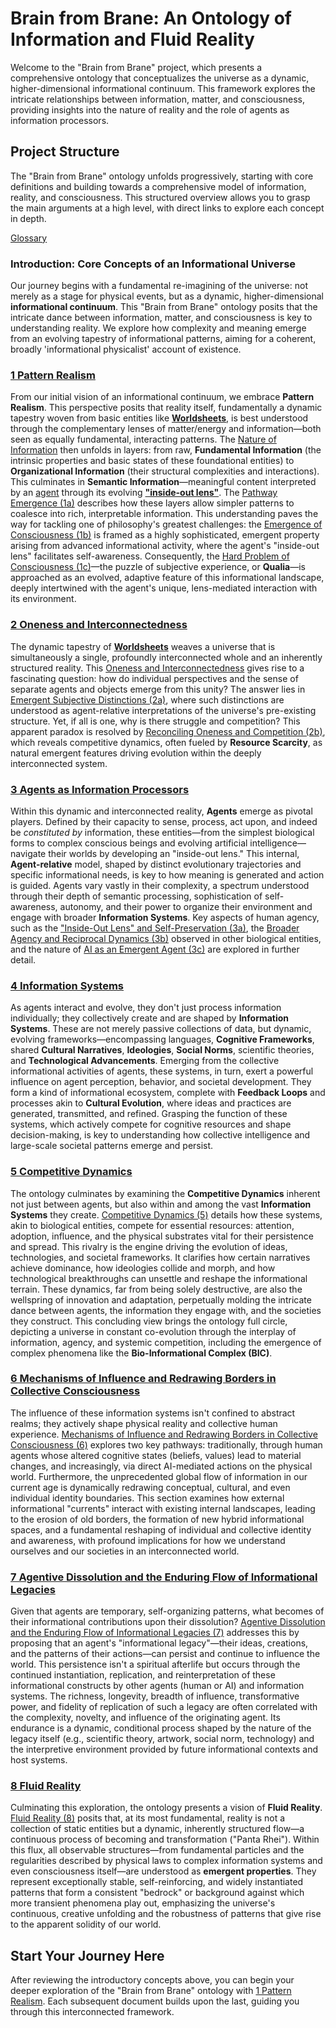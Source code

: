 # Brain from Brane: An Ontology of Information and Fluid Reality

Welcome to the "Brain from Brane" project, which presents a comprehensive ontology that conceptualizes the universe as a dynamic, higher-dimensional informational continuum. This framework explores the intricate relationships between information, matter, and consciousness, providing insights into the nature of reality and the role of agents as information processors.

## Project Structure

The "Brain from Brane" ontology unfolds progressively, starting with core definitions and building towards a comprehensive model of information, reality, and consciousness. This structured overview allows you to grasp the main arguments at a high level, with direct links to explore each concept in depth.

[Glossary](docs/glossary.md)

### Introduction: Core Concepts of an Informational Universe

Our journey begins with a fundamental re-imagining of the universe: not merely as a stage for physical events, but as a dynamic, higher-dimensional **informational continuum**. This "Brain from Brane" ontology posits that the intricate dance between information, matter, and consciousness is key to understanding reality. We explore how complexity and meaning emerge from an evolving tapestry of informational patterns, aiming for a coherent, broadly 'informational physicalist' account of existence.

### [1 Pattern Realism](docs/01-pattern-realism/1-pattern-realism.md)

From our initial vision of an informational continuum, we embrace **Pattern Realism**. This perspective posits that reality itself, fundamentally a dynamic tapestry woven from basic entities like **[Worldsheets](docs/glossary.md#worldsheet)**, is best understood through the complementary lenses of matter/energy and information—both seen as equally fundamental, interacting patterns. The [Nature of Information](docs/01-pattern-realism/1-pattern-realism.md#nature-of-information--fundamental-and-organizational) then unfolds in layers: from raw, **Fundamental Information** (the intrinsic properties and basic states of these foundational entities) to **Organizational Information** (their structural complexities and interactions). This culminates in **Semantic Information**—meaningful content interpreted by an [agent](docs/glossary.md#agent) through its evolving **[\"inside-out lens\"](docs/glossary.md#inside-out-lens)**. The [Pathway Emergence (1a)](docs/01-pattern-realism/1a-pathway-emergence.md) describes how these layers allow simpler patterns to coalesce into rich, interpretable information. This understanding paves the way for tackling one of philosophy's greatest challenges: the [Emergence of Consciousness (1b)](docs/01-pattern-realism/1b-emergence-of-consciousness.md) is framed as a highly sophisticated, emergent property arising from advanced informational activity, where the agent's "inside-out lens" facilitates self-awareness. Consequently, the [Hard Problem of Consciousness (1c)](docs/01-pattern-realism/1c-hard-problem-of-consciousness.md)—the puzzle of subjective experience, or **Qualia**—is approached as an evolved, adaptive feature of this informational landscape, deeply intertwined with the agent's unique, lens-mediated interaction with its environment.

### [2 Oneness and Interconnectedness](docs/02-oneness-interconnectedness/2-oneness-interconnectedness.md)

The dynamic tapestry of **[Worldsheets](docs/glossary.md#worldsheet)** weaves a universe that is simultaneously a single, profoundly interconnected whole and an inherently structured reality. This [Oneness and Interconnectedness](docs/02-oneness-interconnectedness/2-oneness-interconnectedness.md) gives rise to a fascinating question: how do individual perspectives and the sense of separate agents and objects emerge from this unity? The answer lies in [Emergent Subjective Distinctions (2a)](docs/02-oneness-interconnectedness/2a-emergent-subjective-distinctions.md), where such distinctions are understood as agent-relative interpretations of the universe's pre-existing structure. Yet, if all is one, why is there struggle and competition? This apparent paradox is resolved by [Reconciling Oneness and Competition (2b)](docs/02-oneness-interconnectedness/2b-reconciling-oneness-and-competition.md), which reveals competitive dynamics, often fueled by **Resource Scarcity**, as natural emergent features driving evolution within the deeply interconnected system.

### [3 Agents as Information Processors](docs/03-agents-as-information-processors/3-agents-as-information-processors.md)

Within this dynamic and interconnected reality, **Agents** emerge as pivotal players. Defined by their capacity to sense, process, act upon, and indeed be *constituted by* information, these entities—from the simplest biological forms to complex conscious beings and evolving artificial intelligence—navigate their worlds by developing an "inside-out lens." This internal, **Agent-relative** model, shaped by distinct evolutionary trajectories and specific informational needs, is key to how meaning is generated and action is guided. Agents vary vastly in their complexity, a spectrum understood through their depth of semantic processing, sophistication of self-awareness, autonomy, and their power to organize their environment and engage with broader **Information Systems**. Key aspects of human agency, such as the ["Inside-Out Lens" and Self-Preservation (3a)](docs/03-agents-as-information-processors/3a-inside-out-lens-self-preservation.md), the [Broader Agency and Reciprocal Dynamics (3b)](docs/03-agents-as-information-processors/3b-broader-agency-reciprocal-dynamics.md) observed in other biological entities, and the nature of [AI as an Emergent Agent (3c)](docs/03-agents-as-information-processors/3c-ai-emergent-agent.md) are explored in further detail.

### [4 Information Systems](docs/04-information-systems/4-information-systems.md)

As agents interact and evolve, they don't just process information individually; they collectively create and are shaped by **Information Systems**. These are not merely passive collections of data, but dynamic, evolving frameworks—encompassing languages, **Cognitive Frameworks**, shared **Cultural Narratives**, **Ideologies**, **Social Norms**, scientific theories, and **Technological Advancements**. Emerging from the collective informational activities of agents, these systems, in turn, exert a powerful influence on agent perception, behavior, and societal development. They form a kind of informational ecosystem, complete with **Feedback Loops** and processes akin to **Cultural Evolution**, where ideas and practices are generated, transmitted, and refined. Grasping the function of these systems, which actively compete for cognitive resources and shape decision-making, is key to understanding how collective intelligence and large-scale societal patterns emerge and persist.

### [5 Competitive Dynamics](docs/05-competitive-dynamics/5-competitive-dynamics.md)

The ontology culminates by examining the **Competitive Dynamics** inherent not just between agents, but also within and among the vast **Information Systems** they create. [Competitive Dynamics (5)](docs/05-competitive-dynamics/5-competitive-dynamics.md) details how these systems, akin to biological entities, compete for essential resources: attention, adoption, influence, and the physical substrates vital for their persistence and spread. This rivalry is the engine driving the evolution of ideas, technologies, and societal frameworks. It clarifies how certain narratives achieve dominance, how ideologies collide and morph, and how technological breakthroughs can unsettle and reshape the informational terrain. These dynamics, far from being solely destructive, are also the wellspring of innovation and adaptation, perpetually molding the intricate dance between agents, the information they engage with, and the societies they construct. This concluding view brings the ontology full circle, depicting a universe in constant co-evolution through the interplay of information, agency, and systemic competition, including the emergence of complex phenomena like the **Bio-Informational Complex (BIC)**.

### [6 Mechanisms of Influence and Redrawing Borders in Collective Consciousness](docs/06-influence-collective-consciousness/6-influence-collective-consciousness.md)

The influence of these information systems isn't confined to abstract realms; they actively shape physical reality and collective human experience. [Mechanisms of Influence and Redrawing Borders in Collective Consciousness (6)](docs/06-influence-collective-consciousness/6-influence-collective-consciousness.md) explores two key pathways: traditionally, through human agents whose altered cognitive states (beliefs, values) lead to material changes, and increasingly, via direct AI-mediated actions on the physical world. Furthermore, the unprecedented global flow of information in our current age is dynamically redrawing conceptual, cultural, and even individual identity boundaries. This section examines how external informational "currents" interact with existing internal landscapes, leading to the erosion of old borders, the formation of new hybrid informational spaces, and a fundamental reshaping of individual and collective identity and awareness, with profound implications for how we understand ourselves and our societies in an interconnected world.

### [7 Agentive Dissolution and the Enduring Flow of Informational Legacies](docs/07-agentive-dissolution-legacy/7-agentive-dissolution-legacy.md)

Given that agents are temporary, self-organizing patterns, what becomes of their informational contributions upon their dissolution? [Agentive Dissolution and the Enduring Flow of Informational Legacies (7)](docs/07-agentive-dissolution-legacy/7-agentive-dissolution-legacy.md) addresses this by proposing that an agent's "informational legacy"—their ideas, creations, and the patterns of their actions—can persist and continue to influence the world. This persistence isn't a spiritual afterlife but occurs through the continued instantiation, replication, and reinterpretation of these informational constructs by other agents (human or AI) and information systems. The richness, longevity, breadth of influence, transformative power, and fidelity of replication of such a legacy are often correlated with the complexity, novelty, and influence of the originating agent. Its endurance is a dynamic, conditional process shaped by the nature of the legacy itself (e.g., scientific theory, artwork, social norm, technology) and the interpretive environment provided by future informational contexts and host systems.

### [8 Fluid Reality](docs/08-fluid-reality/8-fluid-reality.md)

Culminating this exploration, the ontology presents a vision of **Fluid Reality**. [Fluid Reality (8)](docs/08-fluid-reality/8-fluid-reality.md) posits that, at its most fundamental, reality is not a collection of static entities but a dynamic, inherently structured flow—a continuous process of becoming and transformation ("Panta Rhei"). Within this flux, all observable structures—from fundamental particles and the regularities described by physical laws to complex information systems and even consciousness itself—are understood as **emergent properties**. They represent exceptionally stable, self-reinforcing, and widely instantiated patterns that form a consistent "bedrock" or background against which more transient phenomena play out, emphasizing the universe's continuous, creative unfolding and the robustness of patterns that give rise to the apparent solidity of our world.

## Start Your Journey Here

After reviewing the introductory concepts above, you can begin your deeper exploration of the "Brain from Brane" ontology with [1 Pattern Realism](docs/01-pattern-realism/1-pattern-realism.md). Each subsequent document builds upon the last, guiding you through this interconnected framework.